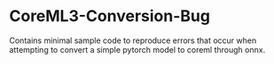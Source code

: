# CoreML3-Conversion-Bug
Contains minimal sample code to reproduce errors that occur when attempting to convert a simple pytorch model to coreml through onnx.
